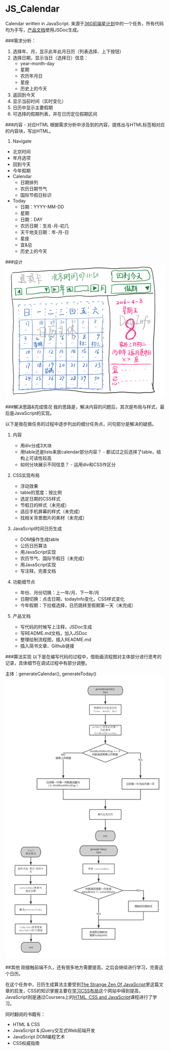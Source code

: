 # JS_Calendar
Calendar written in JavaScript.
来源于[360前端星计划](http://html5.360.cn/star)中的一个任务，所有代码均为手写，[产品文档](/out/index.html)使用JSDoc生成。

###需求分析：
1. 选择年、月，显示此年此月日历（列表选择、上下按钮）
2. 选择日期，显示当日（选择日）信息：
    - year-month-day
	- 星期
	- 农历年月日
	- 星座  
	- 历史上的今天
3. 返回到今天
4. 显示当前时间（实时变化）
5. 日历中显示主要假期
6. 可选择的假期列表，并在日历定位假期区间

###内容 - 对应HTML
根据需求分析中涉及到的内容，提炼出与HTML标签相对应的内容块，写出HTML。

1. Navigate
  - 北京时间
  - 年月选项
  - 回到今天
  - 今年假期
- Calendar
  - 日期排列
  - 农历日期节气
  - 国际节假日标识
- Today
  - 日期：YYYY-MM-DD
  - 星期
  - 日期：DAY
  - 农历日期：生肖-月-初几
  - 天干地支日期：年-月-日
  - 星座
  - 宜&忌
  - 历史上的今天

###设计
![初期界面设计思路](/img/prototype-sketch.png)

###解决思路&完成情况
我的思路是，解决内容的问题后，其次是布局与样式，最后是JavaScript的实现。

以下是我在做任务的过程中逐步列出的细分任务点，问句部分是解决的疑惑。


1. 内容
   - 用div分成3大块
   - 用table还是lists来放calendar部分内容？ - 都试过之后选择了table，结构上可读性较高
   - 如何分块展示不同信息？ - 运用div和CSS作区分

2. CSS实现布局
   - 浮动效果
   - table的宽度：按比例
   - 选定日期的CSS样式
   - 节假日的样式（未完成）
   - 适应手机屏幕的样式（未完成）
   - 找相关背景图片的素材（未完成）

3. JavaScript时间日历生成
   - DOM操作生成table
   - 公历日历算法
   - 用JavaScript实现
   - 农历节气、国际节假日（未完成）
   - 用JavaScript实现
   - 写注释，完善文档
4. 功能细节点
   - 年份、月份切换：上一年/月、下一年/月
   - 日期切换：点击日期，todayInfo变化，CSS样式变化
   - 今年假期：下拉框选择，日历跳转至假期第一天（未完成）

5. 产品文档
   - 写代码的时候写上注释，JSDoc生成
   - 写README.md文档，加入JSDoc
   - 整理绘制流程图，插入README.md
   - 插入简书文章、Github链接


###算法实现
以下是在编写代码的过程中，借助画流程图对主体部分进行思考的记录，具体细节在调试过程中有部分调整。

主体：generateCalendar(), generateToday()
![部分方法的流程图](/img/flow-diagram.png)

##其他
刚接触前端不久，还有很多地方需要提高，之后会继续进行学习，完善这个日历。

在这个任务中，日历生成算法主要受到[The Strange Zen Of JavaScript](http://jszen.blogspot.com/2007_07_01_archive.html)里这篇文章的启发，CSS的知识掌握主要在[学习CSS布局](http://zh.learnlayout.com/position.html)这个网站中得到提高，JavaScript则是通过Coursera上的[HTML, CSS and JavaScript](https://coursera.org/learn/html-css-javascript)课程进行了学习。

同时翻阅的书籍有：

- HTML & CSS
- JavaScript & jQuery交互式Web前端开发
- JavaScript DOM编程艺术
- CSS权威指南

